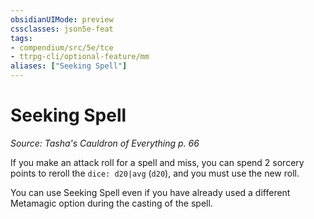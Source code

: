 ```yaml
---
obsidianUIMode: preview
cssclasses: json5e-feat
tags:
- compendium/src/5e/tce
- ttrpg-cli/optional-feature/mm
aliases: ["Seeking Spell"]
---
```

# Seeking Spell
*Source: Tasha's Cauldron of Everything p. 66*  

If you make an attack roll for a spell and miss, you can spend 2 sorcery points to reroll the `dice: d20|avg` (`d20`), and you must use the new roll.

You can use Seeking Spell even if you have already used a different Metamagic option during the casting of the spell.